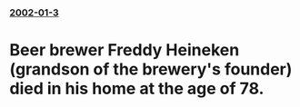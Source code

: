 ### [2002-01-3](/news/2002/01/3/index.md)

# Beer brewer Freddy Heineken (grandson of the brewery's founder) died in his home at the age of 78.



